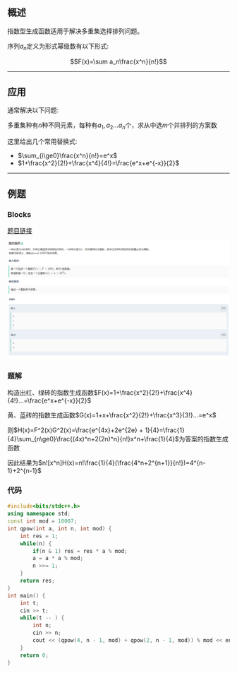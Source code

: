 ## 概述

指数型生成函数适用于解决多重集选择排列问题。

序列$a_n$定义为形式幂级数有以下形式:

$$F(x)=\sum a_n\frac{x^n}{n!}$$

---

## 应用

通常解决以下问题:

多重集种有$n$种不同元素，每种有$a_1,a_2...a_n$个，求从中选$m$个并排列的方案数

这里给出几个常用替换式:

+   $\sum_{i\ge0}\frac{x^n}{n!}=e^x$
+   $1+\frac{x^2}{2!}+\frac{x^4}{4!}=\frac{e^x+e^{-x}}{2}$

---

## 例题

### Blocks

<a href="https://ac.nowcoder.com/acm/contest/24710/D">题目链接</a>

![](../../image/6.png)

### 题解

构造出红、绿砖的指数生成函数$F(x)=1+\frac{x^2}{2!}+\frac{x^4}{4!}...=\frac{e^x+e^{-x}}{2}$

黄、蓝砖的指数生成函数$G(x)=1+x+\frac{x^2}{2!}+\frac{x^3}{3!}...=e^x$

则$H(x)=F^2(x)G^2(x)=\frac{e^{4x}+2e^{2e} + 1}{4}=\frac{1}{4}\sum_{n\ge0}\frac{(4x)^n+2(2n)^n}{n!}x^n+\frac{1}{4}$为答案的指数生成函数

因此结果为$n![x^n]H(x)=n!\frac{1}{4}(\frac{4^n+2^{n+1}}{n!})=4^{n-1}+2^{n-1}$

### 代码

```c++
#include<bits/stdc++.h>
using namespace std;
const int mod = 10007;
int qpow(int a, int n, int mod) {
    int res = 1;
    while(n) {
        if(n & 1) res = res * a % mod;
        a = a * a % mod;
        n >>= 1;
    }
    return res;
}
int main() {
    int t;
    cin >> t;
    while(t -- ) {
        int n;
        cin >> n;
        cout << (qpow(4, n - 1, mod) + qpow(2, n - 1, mod)) % mod << endl;
    }
    return 0;
}
```
